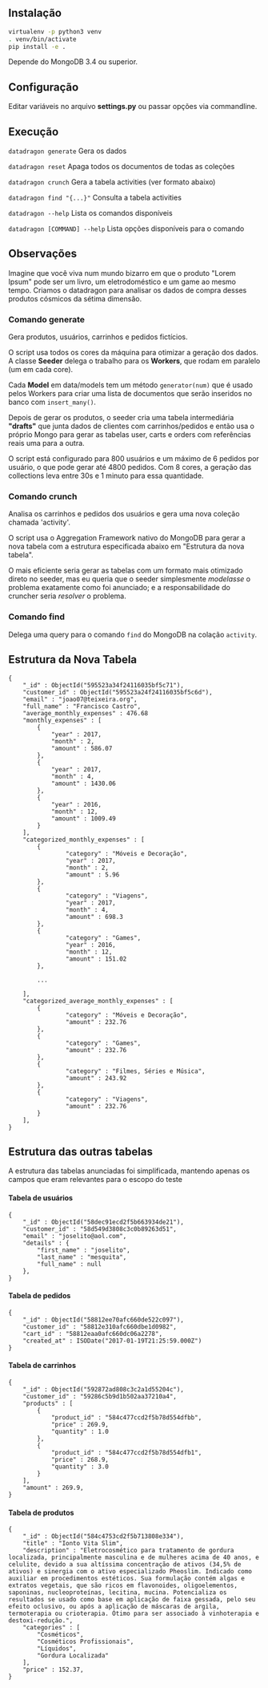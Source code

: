 ## Instalação
```bash
virtualenv -p python3 venv
. venv/bin/activate
pip install -e .
```
Depende do MongoDB 3.4 ou superior.


## Configuração
Editar variáveis no arquivo **settings.py** ou passar opções via commandline.


## Execução
`datadragon generate` Gera os dados

`datadragon reset` Apaga todos os documentos de todas as coleções

`datadragon crunch` Gera a tabela activities (ver formato abaixo)

`datadragon find "{...}"` Consulta a tabela activities

`datadragon --help` Lista os comandos disponíveis

`datadragon [COMMAND] --help` Lista opções disponíveis para o comando


## Observações

Imagine que você viva num mundo bizarro em que o produto "Lorem Ipsum" pode ser 
um livro, um eletrodoméstico e um game ao mesmo tempo. Criamos o datadragon para 
analisar os dados de compra desses produtos cósmicos da sétima dimensão.


### Comando generate

Gera produtos, usuários, carrinhos e pedidos fictícios.

O script usa todos os cores da máquina para otimizar a geração dos dados. A classe
**Seeder** delega o trabalho para os **Workers**, que rodam em paralelo (um em cada core).

Cada **Model** em data/models tem um método `generator(num)` que é usado pelos Workers 
para criar uma lista de documentos que serão inseridos no banco com `insert_many()`.

Depois de gerar os produtos, o seeder cria uma tabela intermediária **"drafts"** 
que junta dados de clientes com carrinhos/pedidos e então usa o próprio Mongo 
para gerar as tabelas user, carts e orders com referências reais uma para a outra.

O script está configurado para 800 usuários e um máximo de 6 pedidos por usuário,
o que pode gerar até 4800 pedidos. Com 8 cores, a geração das collections leva 
entre 30s e 1 minuto para essa quantidade.


### Comando crunch

Analisa os carrinhos e pedidos dos usuários e gera uma nova coleção chamada 'activity'.

O script usa o Aggregation Framework nativo do MongoDB para gerar a nova tabela
com a estrutura especificada abaixo em "Estrutura da nova tabela".

O mais eficiente seria gerar as tabelas com um formato mais otimizado direto no 
seeder, mas eu queria que o seeder simplesmente *modelasse* o problema exatamente 
como foi anunciado; e a responsabilidade do cruncher seria *resolver* o problema.


### Comando find

Delega uma query para o comando `find` do MongoDB na colação `activity`.


## Estrutura da Nova Tabela
```
{
    "_id" : ObjectId("595523a34f24116035bf5c71"),
    "customer_id" : ObjectId("595523a24f24116035bf5c6d"),
    "email" : "joao07@teixeira.org",
    "full_name" : "Francisco Castro",
    "average_monthly_expenses" : 476.68
    "monthly_expenses" : [
        {
            "year" : 2017,
            "month" : 2,
            "amount" : 586.07
        },
        {
            "year" : 2017,
            "month" : 4,
            "amount" : 1430.06
        },
        {
            "year" : 2016,
            "month" : 12,
            "amount" : 1009.49
        }
    ],
    "categorized_monthly_expenses" : [
        {
                "category" : "Móveis e Decoração",
                "year" : 2017,
                "month" : 2,
                "amount" : 5.96
        },
        {
                "category" : "Viagens",
                "year" : 2017,
                "month" : 4,
                "amount" : 698.3
        },
        {
                "category" : "Games",
                "year" : 2016,
                "month" : 12,
                "amount" : 151.02
        },
        
        ...
        
    ],
    "categorized_average_monthly_expenses" : [
        {
                "category" : "Móveis e Decoração",
                "amount" : 232.76
        },
        {
                "category" : "Games",
                "amount" : 232.76
        },
        {
                "category" : "Filmes, Séries e Música",
                "amount" : 243.92
        },
        {
                "category" : "Viagens",
                "amount" : 232.76
        }
    ],
}
```


## Estrutura das outras tabelas 

A estrutura das tabelas anunciadas foi simplificada, mantendo apenas os campos 
que eram relevantes para o escopo do teste

#### Tabela de usuários
```
{
    "_id" : ObjectId("58dec91ecd2f5b663934de21"),
    "customer_id" : "58d549d3808c3c0b89263d51",
    "email" : "joselito@aol.com",
    "details" : {
        "first_name" : "joselito",
        "last_name" : "mesquita",
        "full_name" : null
    },
}
```

#### Tabela de pedidos
```
{
    "_id" : ObjectId("58812ee70afc660de522c097"),
    "customer_id" : "58812e310afc660dbe1d0982",
    "cart_id" : "58812eaa0afc660dc06a2278",
    "created_at" : ISODate("2017-01-19T21:25:59.000Z")
}
```

#### Tabela de carrinhos
``` 
{
    "_id" : ObjectId("592872ad808c3c2a1d55204c"),
    "customer_id" : "59286c5b9d1b502aa37210a4",
    "products" : [ 
        {
            "product_id" : "584c477ccd2f5b78d554dfbb",
            "price" : 269.9,
            "quantity" : 1.0
        },
        {
            "product_id" : "584c477ccd2f5b78d554dfb1",
            "price" : 268.9,
            "quantity" : 3.0
        }
    ],
    "amount" : 269.9,
}
```

#### Tabela de produtos
```
{
    "_id" : ObjectId("584c4753cd2f5b713808e334"),
    "title" : "Ionto Vita Slim",
    "description" : "Eletrocosmético para tratamento de gordura localizada, principalmente masculina e de mulheres acima de 40 anos, e celulite, devido a sua altíssima concentração de ativos (34,5% de ativos) e sinergia com o ativo especializado Pheoslim. Indicado como auxiliar em procedimentos estéticos. Sua formulação contém algas e extratos vegetais, que são ricos em flavonoides, oligoelementos, saponinas, nucleoproteínas, lecitina, mucina. Potencializa os resultados se usado como base em aplicação de faixa gessada, pelo seu efeito oclusivo, ou após a aplicação de máscaras de argila, termoterapia ou crioterapia. Ótimo para ser associado à vinhoterapia e destoxi-redução.",
    "categories" : [ 
        "Cosméticos", 
        "Cosméticos Profissionais", 
        "Líquidos", 
        "Gordura Localizada"
    ],
    "price" : 152.37,
}
```